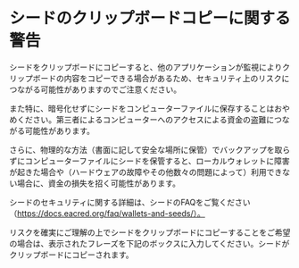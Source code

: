 # シードのクリップボードコピーに関する警告

シードをクリップボードにコピーすると、他のアプリケーションが監視によりクリップボードの内容をコピーできる場合があるため、セキュリティ上のリスクにつながる可能性がありますのでご注意ください。

また特に、暗号化せずにシードをコンピューターファイルに保存することはおやめください。第三者によるコンピューターへのアクセスによる資金の盗難につながる可能性があります。

さらに、物理的な方法（書面に記して安全な場所に保管）でバックアップを取らずにコンピューターファイルにシードを保管すると、ローカルウォレットに障害が起きた場合や（ハードウェアの故障やその他数々の問題によって）利用できない場合に、資金の損失を招く可能性があります。

シードのセキュリティに関する詳細は、シードのFAQをご覧ください（https://docs.eacred.org/faq/wallets-and-seeds/）。

リスクを確実にご理解の上でシードをクリップボードにコピーすることをご希望の場合は、表示されたフレーズを下記のボックスに入力してください。シードがクリップボードにコピーされます。
